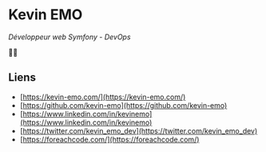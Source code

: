 # Kevin EMO

*Développeur web Symfony - DevOps*

🐘💨

## Liens

* [https://kevin-emo.com/](https://kevin-emo.com/)
* [https://github.com/kevin-emo](https://github.com/kevin-emo)
* [https://www.linkedin.com/in/kevinemo](https://www.linkedin.com/in/kevinemo)
* [https://twitter.com/kevin_emo_dev](https://twitter.com/kevin_emo_dev)
* [https://foreachcode.com/](https://foreachcode.com/)
